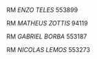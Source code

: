 RM *ENZO TELES* 553899

RM *MATHEUS ZOTTIS* 94119

RM *GABRIEL BORBA* 553187

RM *NICOLAS LEMOS* 553273
